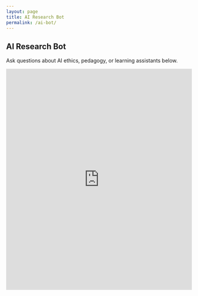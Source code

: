 ```yaml
---
layout: page
title: AI Research Bot
permalink: /ai-bot/
---
```


<h2>AI Research Bot</h2>
<p>Ask questions about AI ethics, pedagogy, or learning assistants below.</p>

<iframe 
  src="https://huggingface.co/spaces/TonyMagadeoz/ai-research-bot" 
  width="100%" 
  height="600px" 
  frameborder="0">
</iframe>
